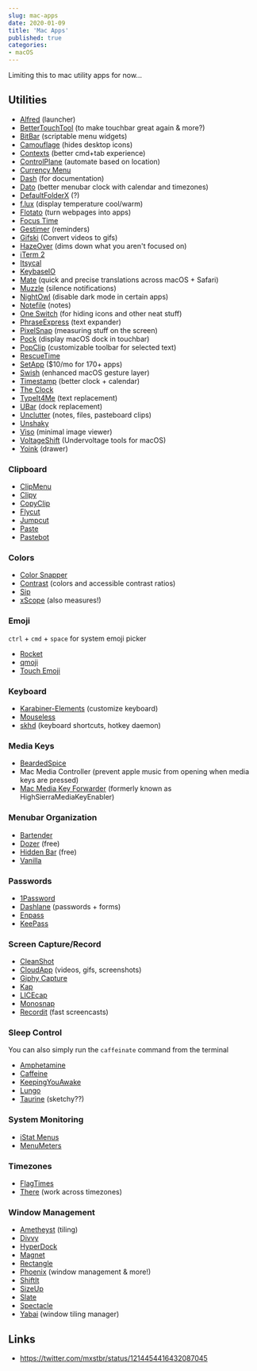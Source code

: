 ```yaml
---
slug: mac-apps
date: 2020-01-09
title: 'Mac Apps'
published: true
categories:
- macOS
---
```


Limiting this to mac utility apps for now...

## Utilities

- [Alfred](https://www.alfredapp.com/) (launcher)
- [BetterTouchTool](https://folivora.ai/) (to make touchbar great again & more?)
- [BitBar](https://getbitbar.com/) (scriptable menu widgets)
- [Camouflage](https://briksoftware.com/products/camouflage/) (hides desktop icons)
- [Contexts](https://contexts.co/) (better cmd+tab experience)
- [ControlPlane](https://www.controlplaneapp.com/) (automate based on location)
- [Currency Menu](https://currencymenu.com/)
- [Dash](https://kapeli.com/dash) (for documentation)
- [Dato](https://sindresorhus.com/dato) (better menubar clock with calendar and timezones)
- [DefaultFolderX](https://www.stclairsoft.com/DefaultFolderX/) (?)
- [f.lux](https://justgetflux.com/) (display temperature cool/warm)
- [Flotato](https://flotato.com/) (turn webpages into apps)
- [Focus Time](http://focustimeapp.com/)
- [Gestimer](http://maddin.io/gestimer/) (reminders)
- [Gifski](https://github.com/sindresorhus/Gifski) (Convert videos to gifs)
- [HazeOver](https://hazeover.com/) (dims down what you aren't focused on)
- [iTerm 2](https://iterm2.com/)
- [Itsycal](https://www.mowglii.com/itsycal/)
- [KeybaseIO](https://keybase.io/)
- [Mate](https://gikken.co/mate-translate/mac) (quick and precise translations across macOS + Safari)
- [Muzzle](https://muzzleapp.com/) (silence notifications)
- [NightOwl](https://nightowl.kramser.xyz/) (disable dark mode in certain apps)
- [Notefile](https://junecloud.com/software/mac/notefile.html) (notes)
- [One Switch](https://fireball.studio/oneswitch) (for hiding icons and other neat stuff)
- [PhraseExpress](https://www.phraseexpress.com/) (text expander)
- [PixelSnap](https://getpixelsnap.com/) (measuring stuff on the screen)
- [Pock](https://pock.dev/) (display macOS dock in touchbar)
- [PopClip](https://pilotmoon.com/popclip/) (customizable toolbar for selected text)
- [RescueTime](https://www.rescuetime.com/)
- [SetApp](https://setapp.com/) ($10/mo for 170+ apps)
- [Swish](https://highlyopinionated.co/swish/) (enhanced macOS gesture layer)
- [Timestamp](https://github.com/mzdr/timestamp) (better clock + calendar)
- [The Clock](https://www.seense.com/the_clock/)
- [TypeIt4Me](https://www.ettoresoftware.com/mac-apps/typeit4me/) (text replacement)
- [UBar](https://brawersoftware.com/products/ubar) (dock replacement)
- [Unclutter](https://unclutterapp.com/) (notes, files, pasteboard clips)
- [Unshaky](https://github.com/aahung/Unshaky)
- [Viso](https://getviso.app/) (minimal image viewer)
- [VoltageShift](https://github.com/sicreative/VoltageShift) (Undervoltage tools for macOS)
- [Yoink](https://eternalstorms.at/yoink/) (drawer)

### Clipboard

- [ClipMenu](http://www.clipmenu.com/)
- [Clipy](https://github.com/Clipy/Clipy)
- [CopyClip](https://fiplab.com/apps/copyclip-for-mac)
- [Flycut](https://github.com/TermiT/Flycut)
- [Jumpcut](https://roaringapps.com/app/jumpcut)
- [Paste](https://pasteapp.me/)
- [Pastebot](https://tapbots.com/pastebot/)

### Colors

- [Color Snapper](https://colorsnapper.com/)
- [Contrast](https://usecontrast.com/) (colors and accessible contrast ratios)
- [Sip](https://sipapp.io/)
- [xScope](https://xscopeapp.com/) (also measures!)

### Emoji

`ctrl` + `cmd` + `space` for system emoji picker

- [Rocket](https://matthewpalmer.net/rocket/)
- [qmoji](https://github.com/jaredly/qmoji)
- [Touch Emoji](https://github.com/lessmess-dev/touch-emoji)

### Keyboard

- [Karabiner-Elements](https://pqrs.org/osx/karabiner/) (customize keyboard)
- [Mouseless](https://mouseless.app/)
- [skhd](https://github.com/koekeishiya/skhd) (keyboard shortcuts, hotkey daemon)

### Media Keys

- [BeardedSpice](https://beardedspice.github.io/)
- Mac Media Controller (prevent apple music from opening when media keys are pressed)
- [Mac Media Key Forwarder](https://github.com/milgra/macmediakeyforwarder) (formerly known as HighSierraMediaKeyEnabler)

### Menubar Organization

- [Bartender](https://www.macbartender.com/)
- [Dozer](https://dozermac.com/) (free)
- [Hidden Bar](https://github.com/dwarvesf/hidden) (free)
- [Vanilla](https://matthewpalmer.net/vanilla/)

### Passwords

- [1Password](https://1password.com/)
- [Dashlane](https://www.dashlane.com/) (passwords + forms)
- [Enpass](https://www.enpass.io/)
- [KeePass](https://keepass.info/)

### Screen Capture/Record

- [CleanShot](https://getcleanshot.com/)
- [CloudApp](https://www.getcloudapp.com/) (videos, gifs, screenshots)
- [Giphy Capture](https://giphy.com/apps/giphycapture)
- [Kap](https://getkap.co/)
- [LICEcap](https://www.cockos.com/licecap/)
- [Monosnap](https://monosnap.com/)
- [Recordit](https://recordit.co/) (fast screencasts)

### Sleep Control

You can also simply run the `caffeinate` command from the terminal

- [Amphetamine](https://roaringapps.com/app/amphetamine)
- [Caffeine](http://lightheadsw.com/caffeine/)
- [KeepingYouAwake](https://github.com/newmarcel/KeepingYouAwake)
- [Lungo](https://sindresorhus.com/lungo)
- [Taurine](https://apps.apple.com/us/app/taurine/id960276676?mt=12) (sketchy??)

### System Monitoring

- [iStat Menus](https://bjango.com/mac/istatmenus/)
- [MenuMeters](https://member.ipmu.jp/yuji.tachikawa/MenuMetersElCapitan/)


### Timezones

- [FlagTimes](https://www.flagtimes.com/)
- [There](https://there.pm/) (work across timezones)

### Window Management

- [Ametheyst](https://ianyh.com/amethyst/) (tiling)
- [Divvy](https://mizage.com/divvy/)
- [HyperDock](https://bahoom.com/hyperdock)
- [Magnet](https://magnet.crowdcafe.com/)
- [Rectangle](https://github.com/rxhanson/Rectangle)
- [Phoenix](https://github.com/kasper/phoenix) (window management & more!)
- [ShiftIt](https://github.com/fikovnik/ShiftIt)
- [SizeUp](http://www.irradiatedsoftware.com/sizeup/)
- [Slate](https://github.com/jigish/slate)
- [Spectacle](https://www.spectacleapp.com/)
- [Yabai](https://github.com/koekeishiya/yabai) (window tiling manager)

## Links

- https://twitter.com/mxstbr/status/1214454416432087045
